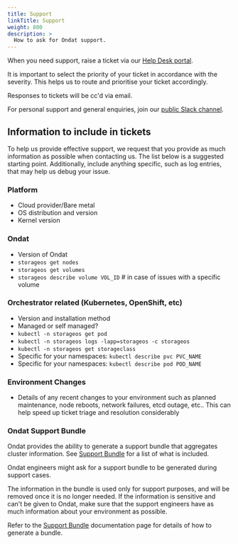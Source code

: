 ```yaml
---
title: Support
linkTitle: Support
weight: 800
description: >
  How to ask for Ondat support.
---
```


When you need support, raise a ticket via our [Help Desk
portal](https://support.ondat.io/).

It is important to select the priority of your ticket in accordance with the severity. This helps us to route and prioritise your ticket accordingly.

Responses to tickets will be cc'd via email.

For personal support and general enquiries, join our [public Slack channel](https://slack.storageos.com).

## Information to include in tickets

To help us provide effective support, we request that you provide as much information as possible when contacting us. The list below is a suggested
starting point. Additionally, include anything specific, such as log entries, that may help us debug your issue.

### Platform

* Cloud provider/Bare metal
* OS distribution and version
* Kernel version

### Ondat

* Version of Ondat
* `storageos get nodes`
* `storageos get volumes`
* `storageos describe volume VOL_ID` # in case of issues with a specific volume

### Orchestrator related (Kubernetes, OpenShift, etc)

* Version and installation method
* Managed or self managed?
* `kubectl -n storageos get pod`
* `kubectl -n storageos logs -lapp=storageos -c storageos`
* `kubectl -n storageos get storageclass`
* Specific for your namespaces: `kubectl describe pvc PVC_NAME`
* Specific for your namespaces: `kubectl describe pod POD_NAME`

### Environment Changes

* Details of any recent changes to your environment such as planned
  maintenance, node reboots, network failures, etcd outage, etc.. This can
  help speed up ticket triage and resolution considerably

### Ondat Support Bundle

Ondat provides the ability to generate a support bundle that aggregates cluster information. See [Support Bundle](/docs/reference/bundles/support_bundle) for a list of what is included.

Ondat engineers might ask for a support bundle to be generated during support cases.

The information in the bundle is used only for support purposes, and will be removed once it is no longer needed. If the information is sensitive and can't be given to Ondat, make sure that the support engineers have as much information about your environment as possible.

Refer to the [Support Bundle](/docs/reference/bundles/support_bundle) documentation page for details of how to generate a bundle.
